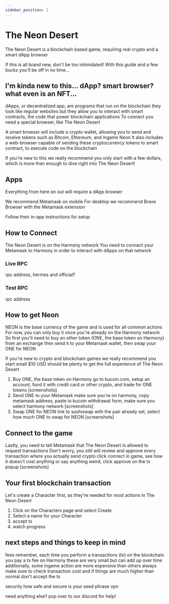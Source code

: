 ```yaml
---
sidebar_position: 2
---
```


# The Neon Desert

The Neon Desert is a blockchain based game, requiring real crypto and a smart dApp browser

If this is all brand new, don't be too intimidated!
With this guide and a few bucks you'll be off in no time...

## I'm kinda new to this... dApp? smart browser? what even is an NFT...

dApps, or decentralized app, are programs that run on the blockchain
they look like regular websites but they allow you to interact with smart contracts, the code that power blockchain applications
To connect you need a special browser, like The Neon Desert

A smart browser will include a crypto wallet, allowing you to send and receive tokens such as Bitcoin, Ethereum, and ingame Neon
It also includes a web-browser capable of sending these cryptocurrency tokens to smart contract, to execute code on the blockchain

If you're new to this we really recommend you only start with a few dollars, which is more than enough to dive right into The Neon Desert!

## Apps

Everything from here on out will require a dApp browser

We recommend Metamask on mobile
For desktop we recommend Brave Browser with the Metamask extension

Follow their in-app instructions for setup

## How to Connect

The Neon Desert is on the Harmony network
You need to connect your Metamask to Harmony in order to interact with dApps on that network

### Live RPC

rpc address, hermes and official?

### Test RPC

rpc address

## How to get Neon

NEON is the base currency of the game and is used for all common actions
For now, you can only buy it once you're already on the Harmony network
So first you'll need to buy an other token (ONE, the base token on Harmony) from an exchange
then send it to your Metamask wallet, then swap your ONE for NEON

If you're new to crypto and blockchain games we really recommend you start small
$10 USD should be plenty to get the full experience of The Neon Desert

1. Buy ONE, the base token on Harmony
   go to kucoin.com, setup an account, fund it with credit card or other crypto, and trade for ONE tokens
   [screenshots]
2. Send ONE to your Metamask
   make sure you're on harmony, copy metamask address, paste in kucoin withdrawal form, make sure you select harmony network
   [screenshots]
3. Swap ONE for NEON
   link to sushiswap with the pair already set, select how much ONE to swap for NEON
   [screenshots]

## Connect to the game

Lastly, you need to tell Metamask that The Neon Desert is allowed to request transactions
Don't worry, you still will review and approve every transaction where you actually send crypto
click connect in game, see how it doesn't cost anything or say anything weird, click approve on the tx popup
[screenshots]

## Your first blockchain transaction

Let's create a Character first, as they're needed for most actions in The Neon Desert

1. Click on the Characters page and select Create
1. Select a name for your Character
1. accept tx
1. watch progress

## next steps and things to keep in mind

fees
remember, each time you perform a transactions (tx) on the blockchain you pay a tx fee
on Harmony these are very small but can add up over time
additionally, some ingame action are more expensive than others
always make sure to check transaction cost and if things are much higher than normal don't accept the tx

security
how safe and secure is your seed phrase
vpn

need anything else? pop over to our discord for help!
